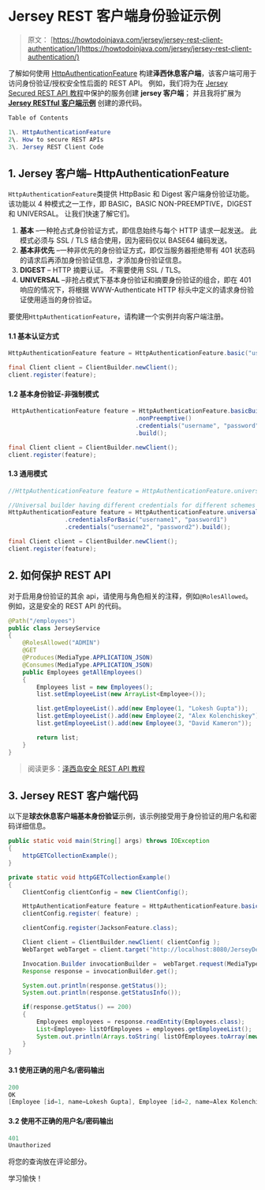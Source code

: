 # Jersey REST 客户端身份验证示例

> 原文： [https://howtodoinjava.com/jersey/jersey-rest-client-authentication/](https://howtodoinjava.com/jersey/jersey-rest-client-authentication/)

了解如何使用 [HttpAuthenticationFeature](https://github.com/jersey/jersey/blob/master/core-client/src/main/java/org/glassfish/jersey/client/authentication/HttpAuthenticationFeature.java) 构建**泽西休息客户端**，该客户端可用于访问身份验证/授权安全性后面的 REST API。 例如，我们将为在 [Jersey Secured REST API 教程](//howtodoinjava.com/jersey/jersey-rest-security/)中保护的服务创建 **jersey 客户端**； 并且我将扩展为 [**Jersey RESTful 客户端示例**](//howtodoinjava.com/jersey/jersey-restful-client-examples/) 创建的源代码。

```java
Table of Contents

1\. HttpAuthenticationFeature
2\. How to secure REST APIs
3\. Jersey REST Client Code
```

## 1\. Jersey 客户端– HttpAuthenticationFeature

`HttpAuthenticationFeature`类提供 HttpBasic 和 Digest 客户端身份验证功能。 该功能以 4 种模式之一工作，即 BASIC，BASIC NON-PREEMPTIVE，DIGEST 和 UNIVERSAL。 让我们快速了解它们。

1.  **基本** –一种抢占式身份验证方式，即信息始终与每个 HTTP 请求一起发送。 此模式必须与 SSL / TLS 结合使用，因为密码仅以 BASE64 编码发送。
2.  **基本非优先** –一种非优先的身份验证方式，即仅当服务器拒绝带有 401 状态码的请求后再添加身份验证信息，才添加身份验证信息。
3.  **DIGEST** – HTTP 摘要认证。 不需要使用 SSL / TLS。
4.  **UNIVERSAL** –非抢占模式下基本身份验证和摘要身份验证的组合，即在 401 响应的情况下，将根据 WWW-Authenticate HTTP 标头中定义的请求身份验证使用适当的身份验证。

要使用`HttpAuthenticationFeature`，请构建一个实例并向客户端注册。

#### 1.1 基本认证方式

```java
HttpAuthenticationFeature feature = HttpAuthenticationFeature.basic("username", "password");

final Client client = ClientBuilder.newClient();
client.register(feature);

```

#### 1.2 基本身份验证-非强制模式

```java
 HttpAuthenticationFeature feature = HttpAuthenticationFeature.basicBuilder()
     								.nonPreemptive()
     								.credentials("username", "password")
     								.build();

final Client client = ClientBuilder.newClient();
client.register(feature);

```

#### 1.3 通用模式

```java
//HttpAuthenticationFeature feature = HttpAuthenticationFeature.universal("username", "password");

//Universal builder having different credentials for different schemes
HttpAuthenticationFeature feature = HttpAuthenticationFeature.universalBuilder()
				.credentialsForBasic("username1", "password1")
				.credentials("username2", "password2").build();

final Client client = ClientBuilder.newClient();
client.register(feature);

```

## 2\. 如何保护 REST API

对于启用身份验证的其余 api，请使用与角色相关的注释，例如`@RolesAllowed`。 例如，这是安全的 REST API 的代码。

```java
@Path("/employees")
public class JerseyService 
{
	@RolesAllowed("ADMIN")
	@GET
	@Produces(MediaType.APPLICATION_JSON)
	@Consumes(MediaType.APPLICATION_JSON)
	public Employees getAllEmployees() 
	{
		Employees list = new Employees();
		list.setEmployeeList(new ArrayList<Employee>());

		list.getEmployeeList().add(new Employee(1, "Lokesh Gupta"));
		list.getEmployeeList().add(new Employee(2, "Alex Kolenchiskey"));
		list.getEmployeeList().add(new Employee(3, "David Kameron"));

		return list;
	}
}

```

> 阅读更多：[泽西岛安全 REST API 教程](//howtodoinjava.com/jersey/jersey-rest-security/)

## 3\. Jersey REST 客户端代码

以下是**球衣休息客户端基本身份验证**示例，该示例接受用于身份验证的用户名和密码详细信息。

```java
public static void main(String[] args) throws IOException 
{
	httpGETCollectionExample();
}

private static void httpGETCollectionExample() 
{
	ClientConfig clientConfig = new ClientConfig();

	HttpAuthenticationFeature feature = HttpAuthenticationFeature.basic("howtodoinjava", "password");
	clientConfig.register( feature) ;

	clientConfig.register(JacksonFeature.class);

	Client client = ClientBuilder.newClient( clientConfig );
	WebTarget webTarget = client.target("http://localhost:8080/JerseyDemos/rest").path("employees");

	Invocation.Builder invocationBuilder =	webTarget.request(MediaType.APPLICATION_JSON);
	Response response = invocationBuilder.get();

	System.out.println(response.getStatus());
	System.out.println(response.getStatusInfo());

	if(response.getStatus() == 200)
	{
		Employees employees = response.readEntity(Employees.class);
		List<Employee> listOfEmployees = employees.getEmployeeList();
		System.out.println(Arrays.toString( listOfEmployees.toArray(new Employee[listOfEmployees.size()]) ));
	}
}

```

#### 3.1 使用正确的用户名/密码输出

```java
200
OK
[Employee [id=1, name=Lokesh Gupta], Employee [id=2, name=Alex Kolenchiskey], Employee [id=3, name=David Kameron]]

```

#### 3.2 使用不正确的用户名/密码输出

```java
401
Unauthorized

```

将您的查询放在评论部分。

学习愉快！